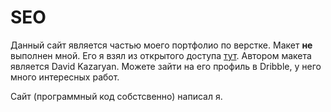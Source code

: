 # SEO

Данный сайт является частью моего портфолио по верстке. Макет **не** выполнен мной. Его я взял из открытого доступа [тут](https://dribbble.com/shots/14200401-Search-Engine-Optimization-SEO). Автором макета является David Kazaryan. Можете зайти на его профиль в Dribble, у него много интересных работ.

Сайт (программный код собстсвенно) написал я.
